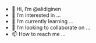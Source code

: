 - 👋 Hi, I’m @alidiginen
- 👀 I’m interested in ...
- 🌱 I’m currently learning ...
- 💞️ I’m looking to collaborate on ...
- 📫 How to reach me ...

<!---
alidiginen/alidiginen is a ✨ special ✨ repository because its `README.md` (this file) appears on your GitHub profile.
You can click the Preview link to take a look at your changes.
--->
